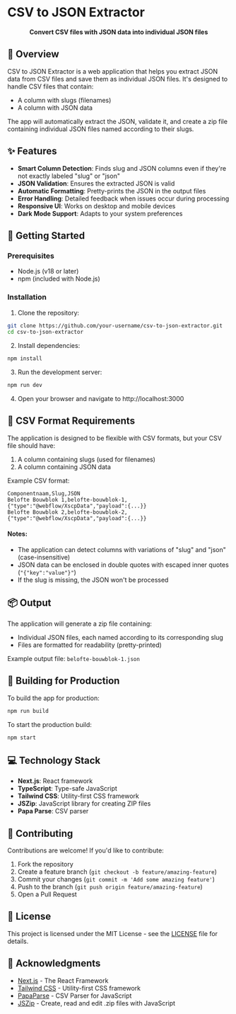 # CSV to JSON Extractor

<div align="center">
  <p><strong>Convert CSV files with JSON data into individual JSON files</strong></p>
</div>

## 📝 Overview

CSV to JSON Extractor is a web application that helps you extract JSON data from CSV files and save them as individual JSON files. It's designed to handle CSV files that contain:

- A column with slugs (filenames)
- A column with JSON data

The app will automatically extract the JSON, validate it, and create a zip file containing individual JSON files named according to their slugs.

## ✨ Features

- **Smart Column Detection**: Finds slug and JSON columns even if they're not exactly labeled "slug" or "json"
- **JSON Validation**: Ensures the extracted JSON is valid
- **Automatic Formatting**: Pretty-prints the JSON in the output files
- **Error Handling**: Detailed feedback when issues occur during processing
- **Responsive UI**: Works on desktop and mobile devices
- **Dark Mode Support**: Adapts to your system preferences

## 🚀 Getting Started

### Prerequisites

- Node.js (v18 or later)
- npm (included with Node.js)

### Installation

1. Clone the repository:

```bash
git clone https://github.com/your-username/csv-to-json-extractor.git
cd csv-to-json-extractor
```

2. Install dependencies:

```bash
npm install
```

3. Run the development server:

```bash
npm run dev
```

4. Open your browser and navigate to http://localhost:3000

## 🧩 CSV Format Requirements

The application is designed to be flexible with CSV formats, but your CSV file should have:

1. A column containing slugs (used for filenames)
2. A column containing JSON data

Example CSV format:

```
Componentnaam,Slug,JSON
Belofte Bouwblok 1,belofte-bouwblok-1,{"type":"@webflow/XscpData","payload":{...}}
Belofte Bouwblok 2,belofte-bouwblok-2,{"type":"@webflow/XscpData","payload":{...}}
```

#### Notes:

- The application can detect columns with variations of "slug" and "json" (case-insensitive)
- JSON data can be enclosed in double quotes with escaped inner quotes (`"{"key":"value"}"`)
- If the slug is missing, the JSON won't be processed

## 📦 Output

The application will generate a zip file containing:
- Individual JSON files, each named according to its corresponding slug
- Files are formatted for readability (pretty-printed)

Example output file: `belofte-bouwblok-1.json`

## 🔧 Building for Production

To build the app for production:

```bash
npm run build
```

To start the production build:

```bash
npm start
```

## 💻 Technology Stack

- **Next.js**: React framework
- **TypeScript**: Type-safe JavaScript
- **Tailwind CSS**: Utility-first CSS framework
- **JSZip**: JavaScript library for creating ZIP files
- **Papa Parse**: CSV parser

## 🤝 Contributing

Contributions are welcome! If you'd like to contribute:

1. Fork the repository
2. Create a feature branch (`git checkout -b feature/amazing-feature`)
3. Commit your changes (`git commit -m 'Add some amazing feature'`)
4. Push to the branch (`git push origin feature/amazing-feature`)
5. Open a Pull Request

## 📄 License

This project is licensed under the MIT License - see the [LICENSE](LICENSE) file for details.

## 🙏 Acknowledgments

- [Next.js](https://nextjs.org/) - The React Framework
- [Tailwind CSS](https://tailwindcss.com/) - Utility-first CSS framework
- [PapaParse](https://www.papaparse.com/) - CSV Parser for JavaScript
- [JSZip](https://stuk.github.io/jszip/) - Create, read and edit .zip files with JavaScript
